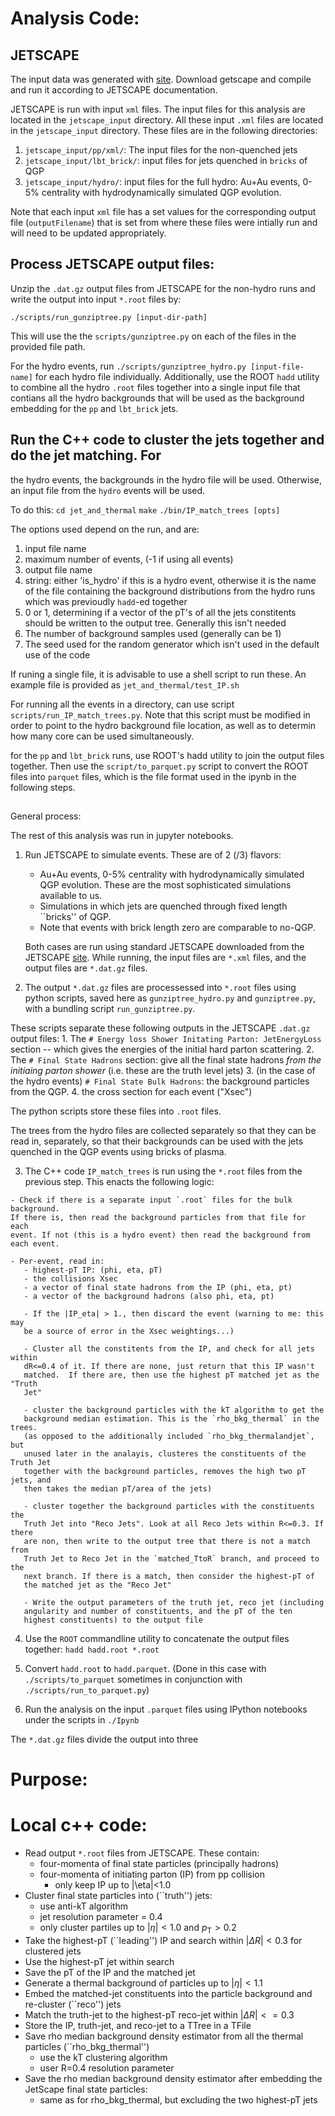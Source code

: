 # Analysis Code:

## JETSCAPE

The input data was generated with [site](https://github.com/jetscape).
Download getscape and compile and run it according to JETSCAPE
documentation. 

JETSCAPE is run with input `xml` files. The input files for this analysis are
located in the `jetscape_input` directory. All these input `.xml` files are
located in the `jetscape_input` directory. These files are in the following 
directories:

  1. `jetscape_input/pp/xml/`: The input files for the non-quenched jets
  2. `jetscape_input/lbt_brick/`: input files for jets quenched in `bricks` of QGP
  3. `jetscape_input/hydro/`: input files for the full hydro: Au+Au events,
      0-5% centrality with hydrodynamically simulated QGP evolution.

Note that each input `xml` file has a set values for the corresponding output
file (`outputFilename`) that is set from where these files were intially run
and will need to be updated appropriately.

## Process JETSCAPE output files:

Unzip the `.dat.gz` output files from JETSCAPE for the non-hydro runs and write
the output into input `*.root` files by:

  `./scripts/run_gunziptree.py [input-dir-path]`

This will use the the `scripts/gunziptree.py` on each of the files in the
provided file path.

For the hydro events, run `./scripts/gunziptree_hydro.py [input-file-name]` for
each hydro file individually. Additionally, use the ROOT `hadd` utility to
combine all the hydro `.root` files together into a single input file that contians
all the hydro backgrounds that will be used as the background embedding for the 
`pp` and `lbt_brick` jets.

## Run the C++ code to cluster the jets together and do the jet matching. For
the hydro events, the backgrounds in the hydro file will be used. Otherwise, an
input file from the `hydro` events will be used.

To do this:
`cd jet_and_thermal`
`make`
`./bin/IP_match_trees [opts]`

The options used depend on the run, and are:
  1. input file name
  2. maximum number of events, (-1 if using all events)
  3. output file name
  4. string: either 'is_hydro' if this is a hydro event, otherwise it is the
     name of the file containing the background distributions from the hydro
     runs which was previoudly `hadd`-ed together
  5. 0 or 1, determining if a vector of the pT's of all the jets constitents
     should be written to the output tree. Generally this isn't needed
  6. The number of background samples used (generally can be 1)
  7. The seed used for the random generator which isn't used in the default use
     of the code

If runing a single file, it is advisable to use a shell script to run these. An
example file is provided as
`jet_and_thermal/test_IP.sh`

For running all the events in a directory, can use script
`scripts/run_IP_match_trees.py`. Note that this script must be modified in order
to point to the hydro background file location, as well as to determin how many
core can be used simultaneously.

for the `pp` and `lbt_brick` runs, use ROOT's hadd utility to join the output 
files together. Then use the `script/to_parquet.py` script to convert the ROOT
files into `parquet` files, which is the file format used in the ipynb in the 
following steps.

##

General process:

The rest of this analysis was run in jupyter notebooks.




 1. Run JETSCAPE to simulate events. These are of 2 (/3) flavors:
    - Au+Au events, 0-5% centrality with hydrodynamically simulated QGP
    evolution.
    These are the most sophisticated simulations available to us.
    - Simulations in which jets are quenched through fixed length ``bricks'' of
    QGP.
    - Note that events with brick length zero are comparable to no-QGP.

    Both cases are run using standard JETSCAPE downloaded from the JETSCAPE 
    [site](https://github.com/jetscape). While running, the input files are
    `*.xml` files, and the output files are `*.dat.gz` files.

  2. The output `*.dat.gz` files are processessed into `*.root` files using
  python scripts, saved here as `gunziptree_hydro.py` and `gunziptree.py`, with
  a bundling script `run_gunziptree.py`.

  These scripts separate these following outputs in the JETSCAPE `.dat.gz`
  output files:
    1. The `# Energy loss Shower Initating Parton: JetEnergyLoss` section --
    which gives the energies of the initial hard parton scattering.
    2. The `# Final State Hadrons` section: give all the final state hadrons
    *from the initiaing parton shower* (i.e. these are the truth level jets)
    3. (in the case of the hydro events) `# Final State Bulk Hadrons`: the
    background particles from the QGP.
    4. the cross section for each event ("Xsec")

  The python scripts store these files into `.root` files. 

  The trees from the hydro files are collected separately so that they can be
  read in, separately, so that their backgrounds can be used with the jets
  quenched in the QGP events using bricks of plasma.

  3. The C++ code `IP_match_trees` is run using the `*.root` files from the
  previous step. This enacts the following logic:

    - Check if there is a separate input `.root` files for the bulk background.
    If there is, then read the background particles from that file for each 
    event. If not (this is a hydro event) then read the background from 
    each event.

    - Per-event, read in:
       - highest-pT IP: (phi, eta, pT)
       - the collisions Xsec
       - a vector of final state hadrons from the IP (phi, eta, pt)
       - a vector of the background hadrons (also phi, eta, pt)

       - If the |IP_eta| > 1., then discard the event (warning to me: this may
       be a source of error in the Xsec weightings...)
       
       - Cluster all the constitents from the IP, and check for all jets within
       dR<=0.4 of it. If there are none, just return that this IP wasn't
       matched.  If there are, then use the highest pT matched jet as the "Truth
       Jet"

       - cluster the background particles with the kT algorithm to get the 
       background median estimation. This is the `rho_bkg_thermal` in the trees.
       (as opposed to the additionally included `rho_bkg_thermalandjet`, but
       unused later in the analayis, clusteres the constituents of the Truth Jet
       together with the background particles, removes the high two pT jets, and
       then takes the median pT/area of the jets)

       - cluster together the background particles with the constituents the
       Truth Jet into "Reco Jets". Look at all Reco Jets within R<=0.3. If there
       are non, then write to the output tree that there is not a match from
       Truth Jet to Reco Jet in the `matched_TtoR` branch, and proceed to the
       next branch. If there is a match, then consider the highest-pT of
       the matched jet as the "Reco Jet"

       - Write the output parameters of the truth jet, reco jet (including 
       angularity and number of constituents, and the pT of the ten
       highest constituents) to the output file
  
  4. Use the `ROOT` commandline utility to concatenate the output files together:
  `hadd hadd.root *.root`

  5. Convert `hadd.root` to `hadd.parquet`. (Done in this case with 
  `./scripts/to_parquet` sometimes in conjunction with
  `./scripts/run_to_parquet.py`)

  6. Run the analysis on the input `.parquet` files using IPython notebooks
  under the scripts in `./Ipynb`











The `*.dat.gz` files divide the output into three 



# Purpose:

# Local c++ code:
- Read output `*.root` files from JETSCAPE. These contain:
  - four-momenta of final state particles (principally hadrons)
  - four-momenta of initiating parton (IP) from pp collision
     - only keep IP up to |\eta|<1.0
- Cluster final state particles into (``truth'') jets:
  - use anti-kT algorithm
  - jet resolution parameter = 0.4
  - only cluster partiles up to $|\eta|<1.0$ and $p_\mathrm{T}>0.2$
- Take the highest-pT (``leading'') IP and search within $|\Delta{}R|<0.3$ for clustered jets
- Use the highest-pT jet within search
- Save the pT of the IP and the matched jet
- Generate a thermal background of particles up to $|\eta|<1.1$
- Embed the matched-jet constituents into the particle background and re-cluster (``reco'') jets
- Match the truth-jet to the highest-pT reco-jet within $|\Delta{}R|<=0.3$ 
- Store the IP, truth-jet, and reco-jet to a TTree in a TFile
- Save rho median background density estimator from all the thermal particles (``rho_bkg_thermal'')
  - use the kT clustering algorithm
  - user R=0.4 resolution parameter
- Save the rho median background density estimator after embedding the JetScape final state particles:
  - same as for rho_bkg_thermal, but excluding the two highest-pT jets
